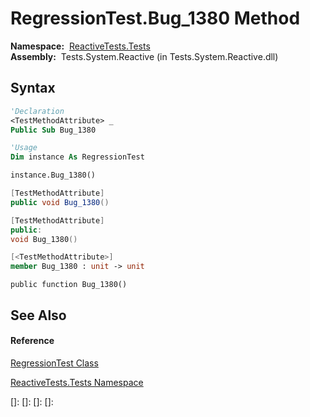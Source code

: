 # RegressionTest.Bug\_1380 Method

**Namespace:**  [ReactiveTests.Tests](ReactiveTests.Tests\ReactiveTests.Tests.md)  
**Assembly:**  Tests.System.Reactive (in Tests.System.Reactive.dll)

## Syntax

```vb
'Declaration
<TestMethodAttribute> _
Public Sub Bug_1380
```

```vb
'Usage
Dim instance As RegressionTest

instance.Bug_1380()
```

```csharp
[TestMethodAttribute]
public void Bug_1380()
```

```c++
[TestMethodAttribute]
public:
void Bug_1380()
```

```fsharp
[<TestMethodAttribute>]
member Bug_1380 : unit -> unit 
```

```jscript
public function Bug_1380()
```

## See Also

#### Reference

[RegressionTest Class](RegressionTest\RegressionTest.md)

[ReactiveTests.Tests Namespace](ReactiveTests.Tests\ReactiveTests.Tests.md)

[]: 
[]: 
[]: 
[]: 